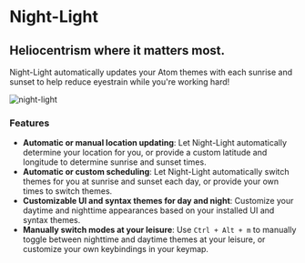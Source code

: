 # Night-Light
## Heliocentrism where it matters most.
Night-Light automatically updates your Atom themes with each sunrise and sunset to help reduce eyestrain while you're working hard!

![night-light](https://cloud.githubusercontent.com/assets/10067384/24683545/bed6aec4-196d-11e7-9d89-0182b7e73a7a.png)

### Features
* **Automatic or manual location updating**: Let Night-Light automatically determine your location for you, or provide a custom latitude and longitude to determine sunrise and sunset times.
* **Automatic or custom scheduling**: Let Night-Light automatically switch themes for you at sunrise and sunset each day, or provide your own times to switch themes.
* **Customizable UI and syntax themes for day and night**: Customize your daytime and nighttime appearances based on your installed UI and syntax themes.
* **Manually switch modes at your leisure**: Use `Ctrl + Alt + m` to manually toggle between nighttime and daytime themes at your leisure, or customize your own keybindings in your keymap.
